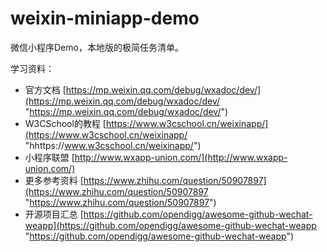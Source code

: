 # weixin-miniapp-demo
微信小程序Demo，本地版的极简任务清单。

学习资料：

- 官方文档 [https://mp.weixin.qq.com/debug/wxadoc/dev/](https://mp.weixin.qq.com/debug/wxadoc/dev/ "https://mp.weixin.qq.com/debug/wxadoc/dev/")
- W3CSchool的教程 [https://www.w3cschool.cn/weixinapp/](https://www.w3cschool.cn/weixinapp/ "hhttps://www.w3cschool.cn/weixinapp/")
- 小程序联盟 [http://www.wxapp-union.com/](http://www.wxapp-union.com/)
- 更多参考资料 [https://www.zhihu.com/question/50907897](https://www.zhihu.com/question/50907897 "https://www.zhihu.com/question/50907897")
- 开源项目汇总 [https://github.com/opendigg/awesome-github-wechat-weapp](https://github.com/opendigg/awesome-github-wechat-weapp "https://github.com/opendigg/awesome-github-wechat-weapp")